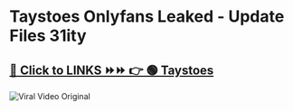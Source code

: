 
 # Taystoes Onlyfans Leaked - Update Files 31ity

## <h2><a href="https://clipsfans.com/Taystoes&ref=git">🔗 Click to LINKS ⏩⏩ 👉 🟢 Taystoes </a></h2>

<a href="https://clipsfans.com/Taystoes&ref=git" rel="nofollow" data-target="animated-image.originalLink"><img src="https://i.ibb.co.com/xMMVF88/686577567.gif" alt="Viral Video Original" style="max-width: 100%; display: inline-block;" data-target="animated-image.originalImage"></a>

